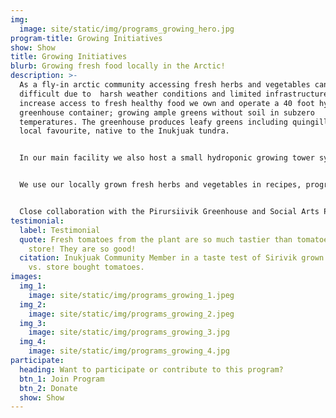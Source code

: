```yaml
---
img:
  image: site/static/img/programs_growing_hero.jpg
program-title: Growing Initiatives
show: Show
title: Growing Initiatives
blurb: Growing fresh food locally in the Arctic!
description: >-
  As a fly-in arctic community accessing fresh herbs and vegetables can be
  difficult due to  harsh weather conditions and limited infrastructure. To help
  increase access to fresh healthy food we own and operate a 40 foot hydroponic
  greenhouse container; growing ample greens without soil in subzero
  temperatures. The greenhouse produces leafy greens including quingilliit a
  local favourite, native to the Inukjuak tundra. 


  In our main facility we also host a small hydroponic growing tower system which is used as an educational tool for our programs. While, our window garden and outdoor cold frame provide us the space to experiment with soil growing; we've planted everything from tomatoes and garlic, to broccoli and berries. 


  We use our locally grown fresh herbs and vegetables in recipes, programming, and they are regularly shared free of charge with community members.


  Close collaboration with the Pirursiivik Greenhouse and Social Arts Project helped us expand and develop our growing related initiatives from sprouting to composting.
testimonial:
  label: Testimonial
  quote: Fresh tomatoes from the plant are so much tastier than tomatoes from the
    store! They are so good!
  citation: Inukjuak Community Member in a taste test of Sirivik grown tomatoes
    vs. store bought tomatoes.
images:
  img_1:
    image: site/static/img/programs_growing_1.jpeg
  img_2:
    image: site/static/img/programs_growing_2.jpeg
  img_3:
    image: site/static/img/programs_growing_3.jpg
  img_4:
    image: site/static/img/programs_growing_4.jpg
participate:
  heading: Want to participate or contribute to this program?
  btn_1: Join Program
  btn_2: Donate
  show: Show
---
```

